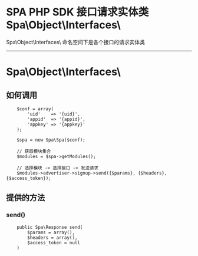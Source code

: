 # SPA PHP SDK 接口请求实体类 Spa\Object\Interfaces\

Spa\Object\Interfaces\ 命名空间下是各个接口的请求实体类

---

# Spa\Object\Interfaces\

## 如何调用

```
    $conf = array(
        'uid'    => '{uid}',  
        'appid'  => '{appid}',
        'appkey' => '{appkey}'
    );

    $spa = new Spa\Spa($conf);

    // 获取模块集合
    $modules = $spa->getModules();

    // 选择模块 -> 选择接口 -> 发送请求
    $modules->advertiser->signup->send({$params}, {$headers}, {$access_token});
```

## 提供的方法

### send()

```
    public Spa\Response send(
        $params = array(),
        $headers = array(),
        $access_token = null
    )
```